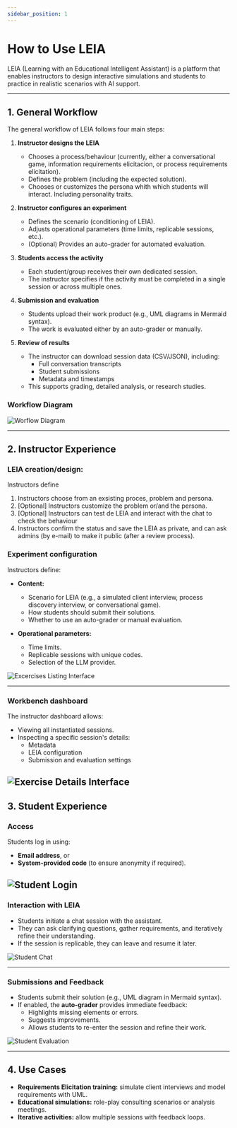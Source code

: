 ```yaml
---
sidebar_position: 1
---
```


# How to Use LEIA

LEIA (Learning with an Educational Intelligent Assistant) is a platform that enables instructors to design interactive simulations and students to practice in realistic scenarios with AI support.  

---

## 1. General Workflow

The general workflow of LEIA follows four main steps:

1. **Instructor designs the LEIA**
   - Chooses a process/behaviour (currently, either a conversational game, information requirements elicitacion, or process requirements elicitation).
   - Defines the problem (including the expected solution).
   - Chooses or customizes the persona whith which students will interact. Including personality traits.  
2. **Instructor configures an experiment**  
   - Defines the scenario (conditioning of LEIA).  
   - Adjusts operational parameters (time limits, replicable sessions, etc.).  
   - (Optional) Provides an auto-grader for automated evaluation.  

3. **Students access the activity**  
   - Each student/group receives their own dedicated session.  
   - The instructor specifies if the activity must be completed in a single session or across multiple ones.  

4. **Submission and evaluation**  
   - Students upload their work product (e.g., UML diagrams in Mermaid syntax).  
   - The work is evaluated either by an auto-grader or manually.  

5. **Review of results**  
   - The instructor can download session data (CSV/JSON), including:  
     - Full conversation transcripts  
     - Student submissions  
     - Metadata and timestamps  
   - This supports grading, detailed analysis, or research studies.

### Workflow Diagram

![Worflow Diagram](./img/workflow.svg)

---

## 2. Instructor Experience

### LEIA creation/design:
Instructors define
   1. Instructors choose from an exsisting proces, problem and persona.
   2. [Optional] Instructors customize the problem or/and the persona.
   3. [Optional] Instructors can test de LEIA and interact with the chat to check the behaviour
   4. Instructors confirm the status and save the LEIA as private, and can ask admins (by e-mail) to make it public (after a review process).

### Experiment configuration

Instructors define:

- **Content:**  
  - Scenario for LEIA (e.g., a simulated client interview, process discovery interview, or conversational game).  
  - How students should submit their solutions.  
  - Whether to use an auto-grader or manual evaluation.  

- **Operational parameters:**  
  - Time limits.  
  - Replicable sessions with unique codes.  
  - Selection of the LLM provider.

![Excercises Listing Interface](./img/ExercisesListingInterface.png)


---

### Workbench dashboard

The instructor dashboard allows:  

- Viewing all instantiated sessions.  
- Inspecting a specific session's details:  
  - Metadata  
  - LEIA configuration  
  - Submission and evaluation settings  

![Exercise Details Interface](./img/ExerciseDetailsInterface.png)
---

## 3. Student Experience

### Access

Students log in using:  

- **Email address**, or  
- **System-provided code** (to ensure anonymity if required).  

![Student Login](./img/st_login_1.webp)
---

### Interaction with LEIA

- Students initiate a chat session with the assistant.  
- They can ask clarifying questions, gather requirements, and iteratively refine their understanding.  
- If the session is replicable, they can leave and resume it later.  

![Student Chat](./img/st_chat_1.webp)


---

### Submissions and Feedback

- Students submit their solution (e.g., UML diagram in Mermaid syntax).  
- If enabled, the **auto-grader** provides immediate feedback:  
  - Highlights missing elements or errors.  
  - Suggests improvements.  
  - Allows students to re-enter the session and refine their work.  

![Student Evaluation](./img/st_eval.webp)

---

## 4. Use Cases

- **Requirements Elicitation training:** simulate client interviews and model requirements with UML.  
- **Educational simulations:** role-play consulting scenarios or analysis meetings.  
- **Iterative activities:** allow multiple sessions with feedback loops.
